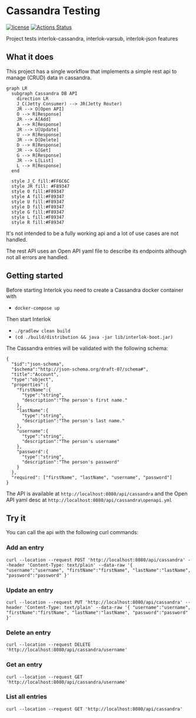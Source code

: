 # Cassandra Testing

[![license](https://img.shields.io/github/license/interlok-testing/testing_cassandra.svg)](https://github.com/interlok-testing/testing_cassandra/blob/develop/LICENSE)
[![Actions Status](https://github.com/interlok-testing/testing_cassandra/actions/workflows/gradle-build.yml/badge.svg)](https://github.com/interlok-testing/testing_cassandra/actions/workflows/gradle-build.yml)


Project tests interlok-cassandra, interlok-varsub, interlok-json features

## What it does

This project has a single workflow that implements a simple rest api to manage (CRUD) data in cassandra.

```mermaid
graph LR
  subgraph Cassandra DB API
    direction LR
    J_C(Jetty Consumer) --> JR(Jetty Router)
    JR --> O[Open API]
    O --> R[Response]
    JR --> A[Add]
    A --> R[Response]
    JR --> U[Update]
    U --> R[Response]
    JR --> D[Delete]
    D --> R[Response]
    JR --> G[Get]
    G --> R[Response]
    JR --> L[List]
    L --> R[Response]
  end

  style J_C fill:#FF6C6C
  style JR fill: #F89347
  style O fill:#F89347
  style A fill:#F89347
  style U fill:#F89347
  style D fill:#F89347
  style G fill:#F89347
  style L fill:#F89347
  style R fill:#F89347
```


It's not intended to be a fully working api and a lot of use cases are not handled.

The rest API uses an Open API yaml file to describe its endpoints although not all errors are handled.

## Getting started

Before starting Interlok you need to create a Cassandra docker container with

* `docker-compose up`

Then start Interlok

* `./gradlew clean build`
* `(cd ./build/distribution && java -jar lib/interlok-boot.jar)`

The Cassandra entries will be validated with the following schema:

```
{   
  "$id":"json-schema",
  "$schema":"http://json-schema.org/draft-07/schema#",
  "title":"Account",
  "type":"object",
  "properties":{
    "firstName":{
      "type":"string",
      "description":"The person's first name."
    },
    "lastName":{
      "type":"string",
      "description":"The person's last name."
    },
    "username":{
      "type":"string",
      "description":"The person's username"
    },
    "password":{
      "type":"string",
      "description":"The person's password"
    }
  },
  "required": ["firstName", "lastName", "username", "password"]
}
```

The API is available at `http://localhost:8080/api/cassandra` and the Open API yaml desc at `http://localhost:8080/api/cassandra\openapi.yml`

## Try it

You can call the api with the following curl commands:

### Add an entry

`curl --location --request POST 'http://localhost:8080/api/cassandra'
--header 'Content-Type: text/plain'
--data-raw '{
    "username":"username",
    "firstName":"firstName",
    "lastName":"lastName",
    "password":"password"
}'`

### Update an entry

`curl --location --request PUT 'http://localhost:8080/api/cassandra'
--header 'Content-Type: text/plain'
--data-raw '{
    "username":"username",
    "firstName":"firstName",
    "lastName":"lastName",
    "password":"password"
}'`


### Delete an entry

`curl --location --request DELETE 'http://localhost:8080/api/cassandra/username'`

### Get an entry

`curl --location --request GET 'http://localhost:8080/api/cassandra/username'`

### List all entries

`curl --location --request GET 'http://localhost:8080/api/cassandra'`

